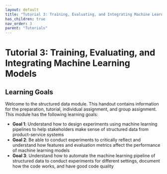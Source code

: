 ```yaml
---
layout: default
title: "Tutorial 3: Training, Evaluating, and Integrating Machine Learning Models"
has_children: true
nav_order: 3
parent: "Tutorials"
---
```


# Tutorial 3: Training, Evaluating, and Integrating Machine Learning Models

## Learning Goals

Welcome to the structured data module. This handout contains information for the preparation, tutorial, individual assignment, and group assignment. This module has the following learning goals:

 - **Goal 1**: Understand how to design experiments using machine learning pipelines to help stakeholders make sense of structured data from product-service systems
 - **Goal 2**: Be able to conduct experiments to critically reflect and understand how features and evaluation metrics affect the performance of machine learning models
 - **Goal 3**: Understand how to automate the machine learning pipeline of structured data to conduct experiments for different settings, document how the code works, and have good code quality
